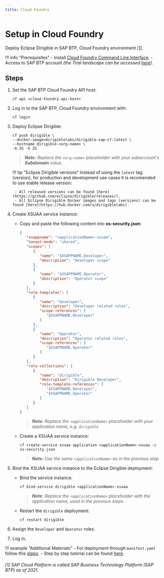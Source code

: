 ```yaml
---
title: Cloud Foundry
---
```


Setup in Cloud Foundry
===

Deploy Eclipse Dirigible in SAP BTP, Cloud Foundry environment [[1]](#[1]-SAP-Cloud-Platform-is-called-SAP-Business-Technology-Platform-(SAP-BTP)-as-of-2021.).

!!! info "Prerequisites"
    - Install [Cloud Foundry Command Line Interface](http://docs.cloudfoundry.org/devguide/installcf/install-go-cli.html).
    - Access to SAP BTP account _(the Trial landscape can be accessed [here](https://account.hanatrial.ondemand.com/))._

Steps
---

1. Set the SAP BTP Cloud Foundry API host:

    ```
    cf api <cloud-foundry-api-host>
    ```

1. Log in to the SAP BTP, Cloud Foundry environment with:

    ```
    cf login
    ```

1. Deploy Eclipse Dirigible:

    ```
    cf push dirigible \
    --docker-image=dirigiblelabs/dirigible-sap-cf:latest \
    --hostname dirigible-<org-name> \
    -m 2G -k 2G
    ```
    > _**Note:** Replace the `<org-name>` placeholder with your subaccount's **Subdomain** value._

    !!! tip "Eclipse Dirigible versions"
        Instead of using the `latest` tag (version), for production and development use cases it is recomended to use stable release version:

        - All released versions can be found [here](https://github.com/eclipse/dirigible/releases/).
        - All Eclipse Dirigible Docker images and tags (versions) can be found [here](https://hub.docker.com/u/dirigiblelabs).

1. Create XSUAA service instance:

    - Copy and paste the following content into **xs-security.json**:

        ```json
        {
           "xsappname": "<applicationName>-xsuaa",
           "tenant-mode": "shared",
           "scopes": [
              {
                 "name": "$XSAPPNAME.Developer",
                 "description": "Developer scope"
              },
              {
                 "name": "$XSAPPNAME.Operator",
                 "description": "Operator scope"
              }
           ],
           "role-templates": [
              {
                 "name": "Developer",
                 "description": "Developer related roles",
                 "scope-references": [
                    "$XSAPPNAME.Developer"
                 ]
              },
              {
                 "name": "Operator",
                 "description": "Operator related roles",
                 "scope-references": [
                    "$XSAPPNAME.Operator"
                 ]
              }
           ],
           "role-collections": [
              {
                 "name": "dirigible",
                 "description": "Dirigible Developer",
                 "role-template-references": [
                    "$XSAPPNAME.Developer",
                    "$XSAPPNAME.Operator"
                 ]
              }
           ]
        }
        ```

        > _**Note:** Replace the `<applicationName>` placeholder with your application name, e.g. `dirigible`_

    - Create a XSUAA service instance:

        ```
        cf create-service xsuaa application <applicationName>-xsuaa -c xs-security.json
        ```

        > _**Note:** Use the same `<applicationName>` as in the previous step_

1. Bind the XSUAA service instance to the Eclipse Dirigible deployment:

    - Bind the service instance:

        ```
        cf bind-service dirigible <applicationName>-xsuaa
        ```

        > _**Note:** Replace the `<applicationName>` placeholder with the application name, used in the previous steps_

    - Restart the `dirigible` deployment:

        ```
        cf restart dirigible
        ```

1. Assign the `Developer` and `Operator` roles.

1. Log in.

!!! example "Additional Materials"
    - For deployment through `manifest.yaml` follow this [steps](https://github.com/dirigiblelabs/deployment-sap-cloud-foundry).
    - Step by step tutorial can be found [here](https://blogs.sap.com/2020/03/15/how-to-deploy-eclipse-dirigible-in-the-sap-cloud-platform-cloud-foundry-environment/).

###### [1] SAP Cloud Platform is called SAP Business Technology Platform (SAP BTP) as of 2021.
